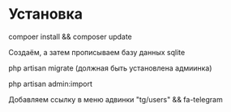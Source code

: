 <h1>Установка</h1>
<p>compoer install && composer update</p>
<p>Создаём, а затем прописываем базу данных sqlite</p>
<p>php artisan migrate   (должная быть установлена адмиинка)</p>
<p>php artisan admin:import</p>
<p>Добавляем ссылку в меню адвинки "tg/users" && fa-telegram</p>
